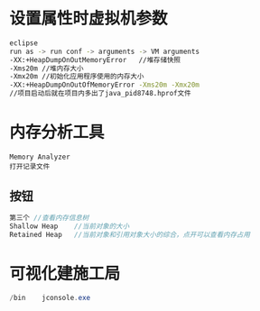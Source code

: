 # 设置属性时虚拟机参数

```bash
eclipse
run as -> run conf -> arguments -> VM arguments 
-XX:+HeapDumpOnOutMemoryError	//堆存储快照
-Xms20m	//堆内存大小
-Xmx20m	//初始化应用程序使用的内存大小
-XX:+HeapDumpOnOutOfMemoryError -Xms20m -Xmx20m
//项目启动后就在项目内多出了java_pid8748.hprof文件
```

# 内存分析工具

```#java
Memory Analyzer
打开记录文件
```

## 按钮

```java
第三个	//查看内存信息树
Shallow Heap	//当前对象的大小
Retained Heap	//当前对象和引用对象大小的综合，点开可以查看内存占用

```

# 可视化建施工局

```java
/bin	jconsole.exe
```

